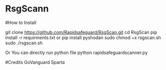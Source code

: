 # RsgScann

#How to Install

git clone https://github.com/Rapidsafeguard/RsgScan.git
cd RsgScan
pip install -r requirments.txt
  or
pip install pyshodan
sudo chmod +x rsgscan.sh
sudo ./rsgscan.sh

Or You can directly run python file
python rapidsafeguardscanner.py


#Credits
GoVanguard
Sparta
